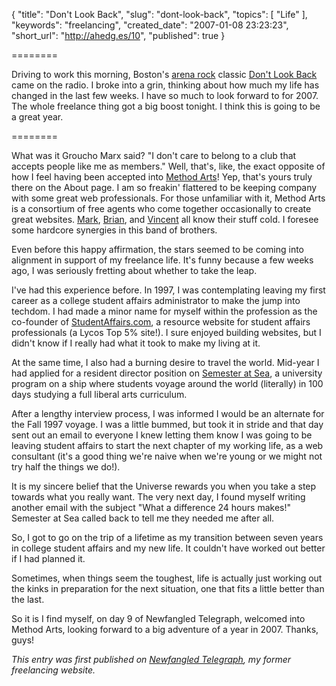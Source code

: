 {
  "title": "Don't Look Back",
  "slug": "dont-look-back",
  "topics": [
    "Life"
  ],
  "keywords": "freelancing",
  "created_date": "2007-01-08 23:23:23",
  "short_url": "http://ahedg.es/10",
  "published": true
}

========

Driving to work this morning, Boston's <a href="http://en.wikipedia.org/wiki/Arena_rock">arena rock</a> classic <a href="http://phobos.apple.com/WebObjects/MZStore.woa/wa/viewAlbum?playlistId=15959587&s=143441&i=62434129">Don't Look Back</a> came on the radio. I broke into a grin, thinking about how much my life has changed in the last few weeks. I have so much to look forward to for 2007. The whole freelance thing got a big boost tonight. I think this is going to be a great year.

========

<p class="outdent">What was it Groucho Marx said? "I don't care to belong to a club that accepts people like me as members." Well, that's, like, the exact opposite of how I feel having been accepted into <a href="http://www.methodarts.com/site/about/">Method Arts</a>! Yep, that's yours truly there on the About page. I am so freakin' flattered to be keeping company with some great web professionals. For those unfamiliar with it, Method Arts is a consortium of free agents who come together occasionally to create great websites. <a href="http://markbixby.com/">Mark</a>, <a href="http://begoodnotbad.com/">Brian</a>, and <a href="http://vincentthome.com/">Vincent</a> all know their stuff cold. I foresee some hardcore synergies in this band of brothers.</p>
<p>Even before this happy affirmation, the stars seemed to be coming into alignment in support of my freelance life. It's funny because a few weeks ago, I was seriously fretting about whether to take the leap.</p>
<p>I've had this experience before. In 1997, I was contemplating leaving my first career as a college student affairs administrator to make the jump into techdom. I had made a minor name for myself within the profession as the co-founder of <a href="http://studentaffairs.com/">StudentAffairs.com</a>, a resource website for student affairs professionals (a Lycos Top 5% site!). I sure enjoyed building websites, but I didn't know if I really had what it took to make my living at it.</p>
<p>At the same time, I also had a burning desire to travel the world. Mid-year I had applied for a resident director position on <a href="http://semesteratsea.com/">Semester at Sea</a>, a university program on a ship where students voyage around the world (literally) in 100 days studying a full liberal arts curriculum.</p>
<p>After a lengthy interview process, I was informed I would be an alternate for the Fall 1997 voyage. I was a little bummed, but took it in stride and that day sent out an email to everyone I knew letting them know I was going to be leaving student affairs to start the next chapter of my working life, as a web consultant (it's a good thing we're naive when we're young or we might not try half the things we do!).</p>
<p>It is my sincere belief that the Universe rewards you when you take a step towards what you really want. The very next day, I found myself writing another email with the subject "What a difference 24 hours makes!" Semester at Sea called back to tell me they needed me after all.</p>
<p>So, I got to go on the trip of a lifetime as my transition between seven years in college student affairs and my new life. It couldn't have worked out better if I had planned it.</p>
<p>Sometimes, when things seem the toughest, life is actually just working out the kinks in preparation for the next situation, one that fits a little better than the last.</p>
<p>So it is I find myself, on day 9 of Newfangled Telegraph, welcomed into Method Arts, looking forward to a big adventure of a year in 2007. Thanks, guys!</p>

_This entry was first published on <a href="http://www.newfangledtelegraph.com/blog/">Newfangled Telegraph</a>, my former freelancing website._
